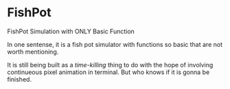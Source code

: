 # FishPot
FishPot Simulation with ONLY Basic Function

In one sentense, it is a fish pot simulator with functions so basic that are not worth mentioning.


It is still being built as a _time-killing_ thing to do with the hope of involving continueous pixel animation in terminal.
But who knows if it is gonna be finished. 
